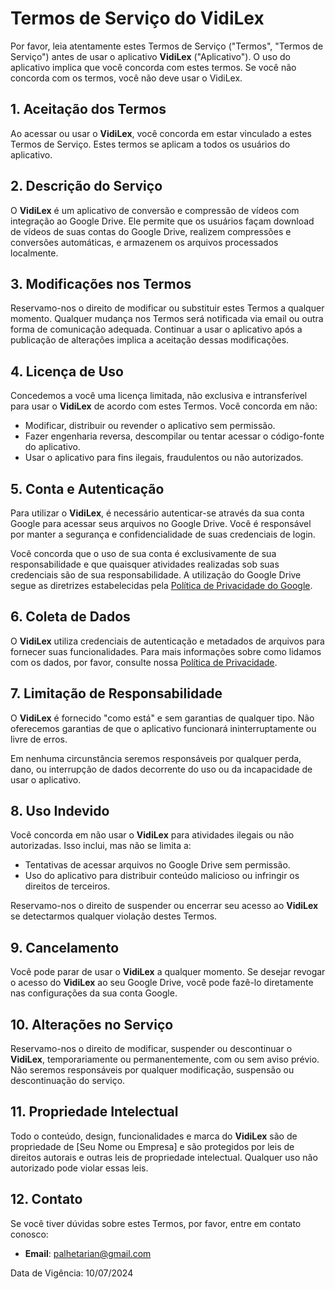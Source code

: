 # Termos de Serviço do VidiLex

Por favor, leia atentamente estes Termos de Serviço ("Termos", "Termos de Serviço") antes de usar o aplicativo **VidiLex** ("Aplicativo"). O uso do aplicativo implica que você concorda com estes termos. Se você não concorda com os termos, você não deve usar o VidiLex.

## 1. Aceitação dos Termos

Ao acessar ou usar o **VidiLex**, você concorda em estar vinculado a estes Termos de Serviço. Estes termos se aplicam a todos os usuários do aplicativo. 

## 2. Descrição do Serviço

O **VidiLex** é um aplicativo de conversão e compressão de vídeos com integração ao Google Drive. Ele permite que os usuários façam download de vídeos de suas contas do Google Drive, realizem compressões e conversões automáticas, e armazenem os arquivos processados localmente.

## 3. Modificações nos Termos

Reservamo-nos o direito de modificar ou substituir estes Termos a qualquer momento. Qualquer mudança nos Termos será notificada via email ou outra forma de comunicação adequada. Continuar a usar o aplicativo após a publicação de alterações implica a aceitação dessas modificações.

## 4. Licença de Uso

Concedemos a você uma licença limitada, não exclusiva e intransferível para usar o **VidiLex** de acordo com estes Termos. Você concorda em não:

- Modificar, distribuir ou revender o aplicativo sem permissão.
- Fazer engenharia reversa, descompilar ou tentar acessar o código-fonte do aplicativo.
- Usar o aplicativo para fins ilegais, fraudulentos ou não autorizados.

## 5. Conta e Autenticação

Para utilizar o **VidiLex**, é necessário autenticar-se através da sua conta Google para acessar seus arquivos no Google Drive. Você é responsável por manter a segurança e confidencialidade de suas credenciais de login.

Você concorda que o uso de sua conta é exclusivamente de sua responsabilidade e que quaisquer atividades realizadas sob suas credenciais são de sua responsabilidade. A utilização do Google Drive segue as diretrizes estabelecidas pela [Política de Privacidade do Google](https://policies.google.com/privacy).

## 6. Coleta de Dados

O **VidiLex** utiliza credenciais de autenticação e metadados de arquivos para fornecer suas funcionalidades. Para mais informações sobre como lidamos com os dados, por favor, consulte nossa [Política de Privacidade](./PRIVACY_POLICY.md).

## 7. Limitação de Responsabilidade

O **VidiLex** é fornecido "como está" e sem garantias de qualquer tipo. Não oferecemos garantias de que o aplicativo funcionará ininterruptamente ou livre de erros. 

Em nenhuma circunstância seremos responsáveis por qualquer perda, dano, ou interrupção de dados decorrente do uso ou da incapacidade de usar o aplicativo.

## 8. Uso Indevido

Você concorda em não usar o **VidiLex** para atividades ilegais ou não autorizadas. Isso inclui, mas não se limita a:

- Tentativas de acessar arquivos no Google Drive sem permissão.
- Uso do aplicativo para distribuir conteúdo malicioso ou infringir os direitos de terceiros.

Reservamo-nos o direito de suspender ou encerrar seu acesso ao **VidiLex** se detectarmos qualquer violação destes Termos.

## 9. Cancelamento

Você pode parar de usar o **VidiLex** a qualquer momento. Se desejar revogar o acesso do **VidiLex** ao seu Google Drive, você pode fazê-lo diretamente nas configurações da sua conta Google.

## 10. Alterações no Serviço

Reservamo-nos o direito de modificar, suspender ou descontinuar o **VidiLex**, temporariamente ou permanentemente, com ou sem aviso prévio. Não seremos responsáveis por qualquer modificação, suspensão ou descontinuação do serviço.

## 11. Propriedade Intelectual

Todo o conteúdo, design, funcionalidades e marca do **VidiLex** são de propriedade de [Seu Nome ou Empresa] e são protegidos por leis de direitos autorais e outras leis de propriedade intelectual. Qualquer uso não autorizado pode violar essas leis.

## 12. Contato

Se você tiver dúvidas sobre estes Termos, por favor, entre em contato conosco:

- **Email**: palhetarian@gmail.com

Data de Vigência: 10/07/2024

